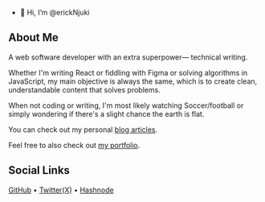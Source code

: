 - 👋 Hi, I’m @erickNjuki

  
## About Me

A web software developer with an extra superpower— technical writing.

Whether I'm writing React or fiddling with Figma or solving algorithms in JavaScript, my main objective is always the
same, which is to create clean, understandable content that solves problems.

When not coding or writing, I'm most likely watching Soccer/football or simply wondering if there's a slight
chance the earth is flat.

You can check out my personal [blog articles](https://hashnode.com/@SciptsBynjuki).

Feel free to also check out [my portfolio](https://njukierick.vercel.app).



## Social Links
  [GitHub](https://github.com/ericknjuki)  •  [Twitter(X)](https://twitter.com/njukierick)  •  [Hashnode](https://hashnode.com/@SciptsBynjuki)

<!---
erickNjuki/erickNjuki is a ✨ special ✨ repository because its `README.md` (this file) appears on your GitHub profile.
You can click the Preview link to take a look at your changes.
--->
